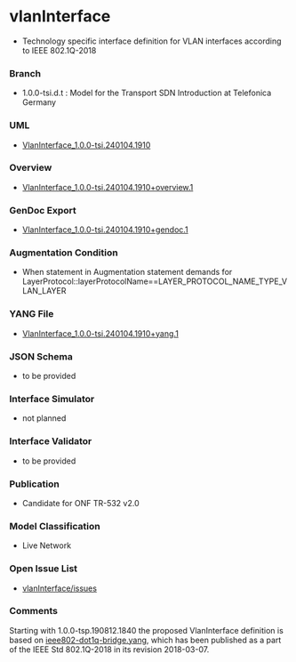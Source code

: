 # vlanInterface
- Technology specific interface definition for VLAN interfaces according to IEEE 802.1Q-2018

### Branch
- 1.0.0-tsi.d.t : Model for the Transport SDN Introduction at Telefonica Germany

### UML
- [VlanInterface_1.0.0-tsi.240104.1910](./VlanInterface_1.0.0-tsi.240104.1910.zip)

### Overview 
- [VlanInterface_1.0.0-tsi.240104.1910+overview.1](./VlanInterface_1.0.0-tsi.240104.1910+overview.1.png)

### GenDoc Export
- [VlanInterface_1.0.0-tsi.240104.1910+gendoc.1](./VlanInterface_1.0.0-tsi.240104.1910+gendoc.1.docx)

### Augmentation Condition
- When statement in Augmentation statement demands for LayerProtocol::layerProtocolName==LAYER_PROTOCOL_NAME_TYPE_VLAN_LAYER

### YANG File
- [VlanInterface_1.0.0-tsi.240104.1910+yang.1](./VlanInterface_1.0.0-tsi.240104.1910+yang.1.zip)

### JSON Schema
- to be provided

### Interface Simulator
- not planned 

### Interface Validator
- to be provided

### Publication
- Candidate for ONF TR-532 v2.0 

### Model Classification
- Live Network

### Open Issue List
- [vlanInterface/issues](../../issues)

### Comments
Starting with 1.0.0-tsp.190812.1840 the proposed VlanInterface definition is based on [ieee802-dot1q-bridge.yang](./ieee802-dot1q-bridge.yang), which has been published as a part of the IEEE Std 802.1Q-2018 in its revision 2018-03-07.
